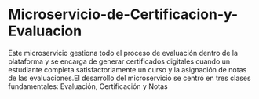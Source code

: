 # Microservicio-de-Certificacion-y-Evaluacion
Este microservicio gestiona todo el proceso de evaluación dentro de la plataforma y se encarga de generar certificados digitales cuando un estudiante completa satisfactoriamente un curso y la asignación de notas de las evaluaciones.El desarrollo del microservicio se centró en tres clases fundamentales: Evaluación, Certificación y Notas
